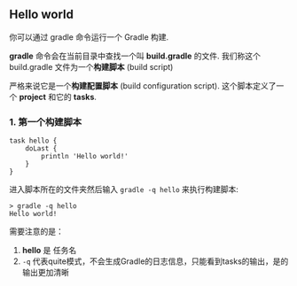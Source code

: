 ## Hello world

你可以通过 gradle 命令运行一个 Gradle 构建.

**gradle** 命令会在当前目录中查找一个叫 **build.gradle** 的文件. 我们称这个 build.gradle 文件为一个**构建脚本** (build script)

严格来说它是一个**构建配置脚本** (build configuration script). 这个脚本定义了一个 **project** 和它的 **tasks**.

### 1. 第一个构建脚本






```
task hello {
    doLast {
        println 'Hello world!'
    }
}

```

进入脚本所在的文件夹然后输入 `gradle -q hello` 来执行构建脚本:

    > gradle -q hello
    Hello world!

需要注意的是：

1. **hello** 是 任务名
2. `-q` 代表quite模式，不会生成Gradle的日志信息，只能看到tasks的输出，是的输出更加清晰


